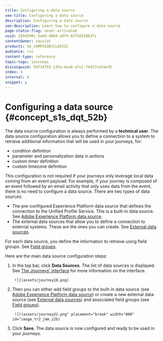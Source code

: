 ```yaml
---
title: Configuring a data source 
seo-title: Configuring a data source 
description: Configuring a data source 
seo-description: Learn how to configure a data source 
page-status-flag: never-activated
uuid: 269d590c-5a6d-40b9-a879-02f5033863fc
contentOwner: sauviat
products: SG_CAMPAIGN/CLASSIC
audience: rns
content-type: reference
topic-tags: journeys
discoiquuid: 5df34f55-135a-4ea8-afc2-f9427ce5ae7b
index: n
internal: n
snippet: y
---
```


# Configuring a data source {#concept_s1s_dqt_52b}

The data source configuration is always performed by a **technical user**.
The data source configuration allows you to define a connection to a system to retrieve additional information that will be used in your journeys, for:

* condition definition
* parameter and personalization data in actions
* custom timer definition
* custom timezone definition

This configuration is not required if your journeys only leverage local data coming from an event payload. For example, if your journey is composed of an event followed by an email activity that only uses data from the event, there is no need to configure a data source.
There are two types of data sources:

* The pre-configured Experience Platform data source that defines the connection to the Unified Profile Service. This is a built-in data source. See [Adobe Experience Platform data source](dsplatform.md#concept_zrb_nqt_52b).
* The external data sources that allow you to define a connection to external systems. These are the ones you can create. See [External data sources](dsexternal.md#concept_t2s_kqt_52b).

For each data source, you define the information to retrieve using field groups. See [Field groups](dsfield.md#concept_ntl_ypt_52b).

Here are the main data source configuration steps:

1. In the top bar, click **Data Sources**. The list of data sources is displayed. See [The Journeys' interface](aboutinterface.md#concept_rcq_lqt_52b) for more information on the interface.

        ![](assets/journey18.png)

1. Then you can either add field groups to the built-in data source (see [Adobe Experience Platform data source](dsplatform.md#concept_zrb_nqt_52b)) or create a new external data source (see [External data sources](dsexternal.md#concept_t2s_kqt_52b)) and associated field groups (see [Field groups](dsfield.md#concept_ntl_ypt_52b)).

        ![](assets/journey22.png" placement="break" width="800" id="image_tr2_jmm_z2b)

1. Click **Save**. The data source is now configured and ready to be used in your journeys.
